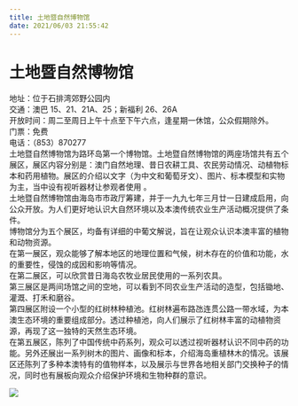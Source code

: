 ```yaml
---
title: 土地暨自然博物馆  
date: 2021/06/03 21:55:42  
---
```

  
# 土地暨自然博物馆  
地址：位于石排湾郊野公园内  
交通：澳巴 15、21、21A、25；新福利 26、26A  
开放时间：周二至周日上午十点至下午六点，逢星期一休馆，公众假期除外。  
门票：免费  
电话：（853）870277  
土地暨自然博物馆为路环岛第一个博物馆。土地暨自然博物馆的两座场馆共有五个展区，展区内容分别是：澳门自然地理、昔日农耕工具、农民劳动情况、动植物标本和药用植物。展区的介绍以文字（为中文和葡萄牙文）、图片、标本模型和实物为主，当中设有视听器材让参观者使用 。  
土地暨自然博物馆由海岛市市政厅筹建，并于一九九七年三月廿一日建成启用，向公众开放。为人们更好地认识大自然环境以及本澳传统农业生产活动概况提供了条件。  
博物馆分为五个展区，均备有详细的中葡文解说，旨在让观众认识本澳丰富的植物和动物资源。  
在第一展区，观众能够了解本地区的地理位置和气候，树木存在的价值和功能，水的重要性，侵蚀的成因和影响等情况。  
在第二展区，可以欣赏昔日海岛农牧业居民使用的一系列农具。  
第三展区是两间场馆之间的空地，可以看到不同农业生产活动的造型，包括锄地、灌溉、打禾和磨谷。  
第四展区附设一个小型的红树林种植池。红树林遍布路氹连贯公路一带水域，为本澳生态环境的重要组成部分。透过种植池，向人们展示了红树林丰富的动植物资源，再现了这一独特的天然生态环境。  
在第五展区，陈列了中国传统中药系列，观众可以透过视听器材认识不同中药的功能。另外还展出一系列树木的图片、画像和标本，介绍海岛重植林木的情况。该展区还陈列了多种本澳特有的值物样本，以及展示与世界各地相关部门交换种子的情况，同时也有展板向观众介绍保护环境和生物种群的意识。  
  
![](https://raw.staticdn.net/szqq0512/Pic/main/img/202201212119967.png)  